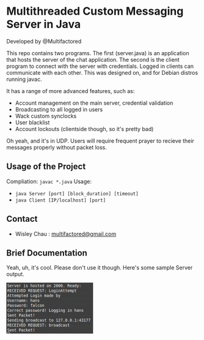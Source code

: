# Multithreaded Custom Messaging Server in Java
Developed by @Multifactored

This repo contains two programs. The first (server.java) is an application that hosts the server of the chat application. The second is the client program to connect with the server with credentials. Logged in clients can communicate with each other. This was designed on, and for Debian distros running javac.

It has a range of more advanced features, such as:
* Account management on the main server, credential validation
* Broadcasting to all logged in users
* Wack custom synclocks
* User blacklist
* Account lockouts (clientside though, so it's pretty bad)

Oh yeah, and it's in UDP. Users will require frequent prayer to recieve their messages properly without packet loss.

## Usage of the Project

Compliation: `javac *.java`
Usage: 
* `java Server [port] [block_duration] [timeout]` 
* `java Client [IP/localhost] [port]`

## Contact
* Wisley Chau : multifactored@gmail.com

## Brief Documentation

Yeah, uh, it's cool. Please don't use it though. Here's some sample Server output.

![bruh.png](https://github.com/Multifactored/Custom-Messaging-Server/blob/master/bruh.png)
